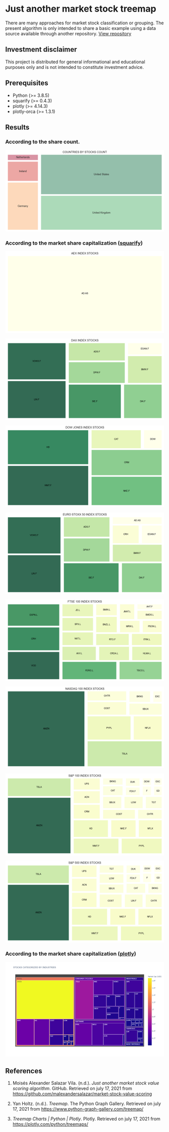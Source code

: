 # Just another market stock treemap

There are many approaches for market stock classification or grouping. The present algorithm is only intended to share a basic example using a data source available through another repository. [View repository][1]

## Investment disclaimer

This project is distributed for general informational and educational purposes only and is not intended to constitute investment advice.

## Prerequisites

* Python (>= 3.8.5)
* squarify (>= 0.4.3)
* plotly (>= 4.14.3)
* plotly-orca (>= 1.3.1)

## Results

### According to the share count. 

![COUNTRIES BY STOCKS COUNT](images/COUNTRIES.png)

### According to the market share capitalization ([squarify](2))

![AEX INDEX STOCKS](images/AEX.png)

![DAX INDEX STOCKS](images/DAX.png)

![DOW JONES STOCKS](images/DOW%20JONES.png)

![EURO STOXX 50 STOCKS](images/EURO%20STOXX%2050.png)

![FTSE 100 STOCKS](images/FTSE%20100.png)

![NASDAQ 100 STOCKS](images/NASDAQ%20100.png)

![S&P 100 STOCKS](images/S&P%20100.png)

![S&P 500 STOCKS](images/S&P%20500.png)

### According to the market share capitalization ([plotly](3))

![S&P 500 STOCKS](images/INDUSTRIES.png)

## References

1. Moisés Alexander Salazar Vila. (n.d.). _Just another market stock value scoring algorithm_. GitHub. Retrieved on july 17, 2021 from https://github.com/malexandersalazar/market-stock-value-scoring

[1]: https://github.com/malexandersalazar/market-stock-value-scoring

2. Yan Holtz. (n.d.). _Treemap_. The Python Graph Gallery. Retrieved on july 17, 2021 from https://www.python-graph-gallery.com/treemap/

[2]: https://www.python-graph-gallery.com/treemap/

3. _Treemap Charts | Python | Plotly_. Plotly. Retrieved on july 17, 2021 from https://plotly.com/python/treemaps/

[3]: https://plotly.com/python/treemaps/